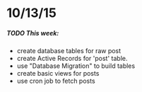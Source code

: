 10/13/15
========

##### TODO This week: 
*	create database tables for raw post	
*	create Active Records for 'post' table.
*	use "Database Migration" to build tables
*	create basic views for posts
*	use cron job to fetch posts
